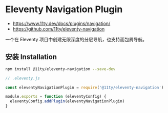 # Eleventy Navigation Plugin

- <https://www.11ty.dev/docs/plugins/navigation/>
- <https://github.com/11ty/eleventy-navigation>

一个在 Eleventy 项目中创建无限深度的分层导航，也支持面包屑导航。

## 安装 Installation

```sh
npm install @11ty/eleventy-navigation --save-dev
```

```js
// .eleventy.js

const eleventyNavigationPlugin = require('@11ty/eleventy-navigation')

module.exports = function (eleventyConfig) {
  eleventyConfig.addPlugin(eleventyNavigationPlugin)
}
```
